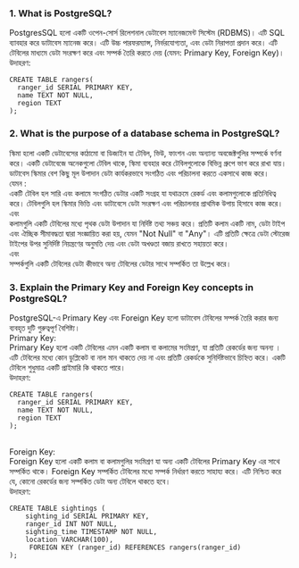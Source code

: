 ### 1. What is PostgreSQL?

PostgresSQL হলো একটি ওপেন-সোর্স রিলেশনাল ডেটাবেস ম্যানেজমেন্ট সিস্টেম (RDBMS)। এটি SQL ব্যাবহার করে ডাটাবেস ম্যানেজ করে। এটি উচ্চ পারফরম্যান্স, নির্ভরযোগ্যতা, এবং ডেটা নিরাপত্তা প্রদান করে। এটি টেবিলের মাধ্যমে ডেটা সংরক্ষণ করে এবং সম্পর্ক তৈরি করতে দেয় (যেমন: Primary Key, Foreign Key)। </br>
উদাহরণ:

```
CREATE TABLE rangers(
  ranger_id SERIAL PRIMARY KEY,
  name TEXT NOT NULL,
  region TEXT
);

```

### 2. What is the purpose of a database schema in PostgreSQL?

স্কিমা হলো একটি ডেটাবেসের কাঠামো বা ডিজাইন যা টেবিল, ভিউ, ফাংশন এবং অন্যান্য অবজেক্টগুলির সম্পর্কে বর্ণনা করে। একটি ডেটাবেজে অনেকগুলো টেবিল থাকে, স্কিমা ব্যবহার করে টেবিলগুলোকে বিভিন্ন গ্রুপে ভাগ করে রাখা যায়। ডাটাবেস স্কিমার বেশ কিছু মূল উপাদান ডেটা কার্যকরভাবে সংগঠিত এবং পরিচালনা করতে একসাথে কাজ করে। </br>
যেমন :</br>
একটি টেবিল হল সারি এবং কলামে সংগঠিত ডেটার একটি সংগ্রহ যা যথাক্রমে রেকর্ড এবং কলামগুলোকে প্রতিনিধিত্ব করে। টেবিলগুলি হল স্কিমার ভিত্তি এবং ডাটাবেসে ডেটা সংরক্ষণ এবং পরিচালনার প্রাথমিক উপায় হিসাবে কাজ করে। </br>
এবং </br>
কলামগুলি একটি টেবিলের মধ্যে পৃথক ডেটা উপাদান যা নির্দিষ্ট তথ্য সঞ্চয় করে। প্রতিটি কলাম একটি নাম, ডেটা টাইপ এবং ঐচ্ছিক সীমাবদ্ধতা দ্বারা সংজ্ঞায়িত করা হয়, যেমন "Not Null" বা "Any"। এটি প্রতিটি ক্ষেত্রে ডেটা স্টোরেজ টাইপের উপর সুনির্দিষ্ট নিয়ন্ত্রণের অনুমতি দেয় এবং ডেটা অখণ্ডতা বজায় রাখতে সহায়তা করে।</br>
এবং </br>
সম্পর্কগুলি একটি টেবিলের ডেটা কীভাবে অন্য টেবিলের ডেটার সাথে সম্পর্কিত তা উল্লেখ করে।

### 3. Explain the Primary Key and Foreign Key concepts in PostgreSQL?

PostgreSQL-এ Primary Key এবং Foreign Key হলো ডাটাবেস টেবিলের সম্পর্ক তৈরি করার জন্য ব্যবহৃত দুটি গুরুত্বপূর্ণ বৈশিষ্ট্য।</br>
Primary Key:</br>
Primary Key হলো একটি টেবিলের এমন একটি কলাম বা কলামের সংমিশ্রণ, যা প্রতিটি রেকর্ডের জন্য অনন্য । এটি টেবিলের মধ্যে কোন ডুপ্লিকেট বা নাল মান থাকতে দেয় না এবং প্রতিটি রেকর্ডকে সুনির্দিষ্টভাবে চিহ্নিত করে। একটি টেবিলে শুধুমাত্র একটি প্রাইমারি কি থাকতে পারে। </br>
উদাহরণ: </br>

```
CREATE TABLE rangers(
  ranger_id SERIAL PRIMARY KEY,
  name TEXT NOT NULL,
  region TEXT
);

```

</br>
Foreign Key:</br>
Foreign Key হলো একটি কলাম বা কলামগুলির সংমিশ্রণ যা অন্য একটি টেবিলের Primary Key এর সাথে সম্পর্কিত থাকে। Foreign Key সম্পর্কিত টেবিলের মধ্যে সম্পর্ক নির্ধারণ করতে সাহায্য করে। এটি নিশ্চিত করে যে, কোনো রেকর্ডের জন্য সম্পর্কিত ডেটা অন্য টেবিলে থাকতে হবে। </br>
উদাহরণ: </br>

```
CREATE TABLE sightings (
    sighting_id SERIAL PRIMARY KEY,
    ranger_id INT NOT NULL,
    sighting_time TIMESTAMP NOT NULL,
    location VARCHAR(100),
     FOREIGN KEY (ranger_id) REFERENCES rangers(ranger_id)
);

```
